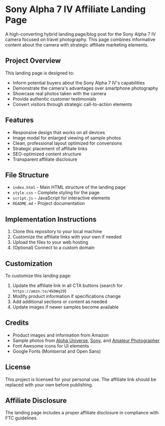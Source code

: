# Sony Alpha 7 IV Affiliate Landing Page

A high-converting hybrid landing page/blog post for the Sony Alpha 7 IV camera focused on travel photography. This page combines informative content about the camera with strategic affiliate marketing elements.

## Project Overview

This landing page is designed to:
- Inform potential buyers about the Sony Alpha 7 IV's capabilities
- Demonstrate the camera's advantages over smartphone photography
- Showcase real photos taken with the camera
- Provide authentic customer testimonials
- Convert visitors through strategic call-to-action elements

## Features

- Responsive design that works on all devices
- Image modal for enlarged viewing of sample photos
- Clean, professional layout optimized for conversions
- Strategic placement of affiliate links
- SEO-optimized content structure
- Transparent affiliate disclosure

## File Structure

- `index.html` - Main HTML structure of the landing page
- `style.css` - Complete styling for the page
- `script.js` - JavaScript for interactive elements
- `README.md` - Project documentation

## Implementation Instructions

1. Clone this repository to your local machine
2. Customize the affiliate links with your own if needed
3. Upload the files to your web hosting
4. (Optional) Connect to a custom domain

## Customization

To customize this landing page:

1. Update the affiliate link in all CTA buttons (search for `https://amzn.to/4kbWq29`)
2. Modify product information if specifications change
3. Add additional sections or content as needed
4. Update images if newer samples become available

## Credits

- Product images and information from Amazon
- Sample photos from [Alpha Universe](https://alphauniverse.com/), [Sony](https://www.sony.net/), and [Amateur Photographer](https://amateurphotographer.com/)
- Font Awesome icons for UI elements
- Google Fonts (Montserrat and Open Sans)

## License

This project is licensed for your personal use. The affiliate link should be replaced with your own before publishing.

## Affiliate Disclosure

The landing page includes a proper affiliate disclosure in compliance with FTC guidelines.
